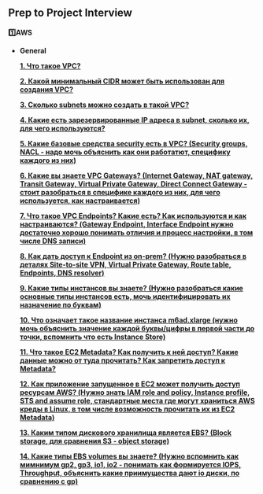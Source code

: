 ## Prep to Project Interview

**:one:AWS**
- **General**

    **[1. Что такое VPC?](./VPC.md)**

    **[2. Какой минимальный CIDR может быть использован для создания VPC?](../10-12/2.%20%D0%9A%D0%B0%D0%BA%D0%BE%D0%B9%20%D0%BC%D0%B8%D0%BD%D0%B8%D0%BC%D0%B0%D0%BB%D1%8C%D0%BD%D1%8B%D0%B9%20CIDR%20%D0%BC%D0%BE%D0%B6%D0%B5%D1%82%20%D0%B1%D1%8B%D1%82%D1%8C%20%D0%B8%D1%81%D0%BF%D0%BE%D0%BB%D1%8C%D0%B7%D0%BE%D0%B2%D0%B0%D0%BD%20%D0%B4%D0%BB%D1%8F%20%D1%81%D0%BE%D0%B7%D0%B4%D0%B0%D0%BD%D0%B8%D1%8F%20VPC.md)**
    
    **[3. Сколько subnets можно создать в такой VPC?](../10-12/3.%20%D0%A1%D0%BA%D0%BE%D0%BB%D1%8C%D0%BA%D0%BE%20subnets%20%D0%BC%D0%BE%D0%B6%D0%BD%D0%BE%20%D1%81%D0%BE%D0%B7%D0%B4%D0%B0%D1%82%D1%8C%20%D0%B2%20%D1%82%D0%B0%D0%BA%D0%BE%D0%B9%20VPC.md)**
    
    **[4. Какие есть зарезервированные IP адреса в  subnet, сколько их, для чего используются?](../10-12/4.%20%D0%9A%D0%B0%D0%BA%D0%B8%D0%B5%20%D0%B5%D1%81%D1%82%D1%8C%20%D0%B7%D0%B0%D1%80%D0%B5%D0%B7%D0%B5%D1%80%D0%B2%D0%B8%D1%80%D0%BE%D0%B2%D0%B0%D0%BD%D0%BD%D1%8B%D0%B5%20IP%20%D0%B0%D0%B4%D1%80%D0%B5%D1%81%D0%B0%20%D0%B2%20%20subnet.md)**
    
    **[5. Какие базовые средства security есть в VPC? (Security groups, NACL -  надо мочь объяснить как они работатют, специфику каждого из них)](../10-12/5.%20%D0%9A%D0%B0%D0%BA%D0%B8%D0%B5%20%D0%B1%D0%B0%D0%B7%D0%BE%D0%B2%D1%8B%D0%B5%20%D1%81%D1%80%D0%B5%D0%B4%D1%81%D1%82%D0%B2%D0%B0%20security%20%D0%B5%D1%81%D1%82%D1%8C%20%D0%B2%20VPC.md)**
    
    **[6. Какие вы знаете VPC Gateways? (Internet Gateway, NAT gateway, Transit Gateway, Virtual Private Gateway, Direct Connect Gateway - стоит разобраться в специфике каждого из них, для чего используется, как настраивается)](../10-12/6.%20%D0%9A%D0%B0%D0%BA%D0%B8%D0%B5%20%D0%B2%D1%8B%20%D0%B7%D0%BD%D0%B0%D0%B5%D1%82%D0%B5%20VPC%20Gateways.md)**
    
    **[7. Что такое VPC Endpoints? Какие есть? Как используются и как настраиваются? (Gateway Endpoint, Interface  Endpoint нужно достаточно хорошо понимать отличия и процесс настройки, в том числе DNS записи)](../10-12/7.%20%D0%A7%D1%82%D0%BE%20%D1%82%D0%B0%D0%BA%D0%BE%D0%B5%20VPC%20Endpoints.md)**
    
    **[8. Как дать доступ к Endpoint из on-prem? (Нужно разобраться в деталях Site-to-site VPN, Virtual Private Gateway, Route table, Endpoints, DNS resolver)](../10-12/8.%20%D0%9A%D0%B0%D0%BA%20%D0%B4%D0%B0%D1%82%D1%8C%20%D0%B4%D0%BE%D1%81%D1%82%D1%83%D0%BF%20%D0%BA%20Endpoint%20%D0%B8%D0%B7%20on-prem.md)**
    
    **[9. Какие типы инстансов вы знаете? (Нужно разобраться какие основные типы инстансов есть, мочь идентифицировать их назначение по буквам)](../10-12/9.%20%D0%9A%D0%B0%D0%BA%D0%B8%D0%B5%20%D1%82%D0%B8%D0%BF%D1%8B%20%D0%B8%D0%BD%D1%81%D1%82%D0%B0%D0%BD%D1%81%D0%BE%D0%B2%20%D0%B2%D1%8B%20%D0%B7%D0%BD%D0%B0%D0%B5%D1%82%D0%B5.md)**
  
    **[10. Что означает такое название инстанса m6ad.xlarge (нужно мочь объяснить значение каждой буквы/цифры в первой части до точки, вспомнить что есть Instance Store)](../10-12/10.%20%D0%A7%D1%82%D0%BE%20%D0%BE%D0%B7%D0%BD%D0%B0%D1%87%D0%B0%D0%B5%D1%82%20%D1%82%D0%B0%D0%BA%D0%BE%D0%B5%20%D0%BD%D0%B0%D0%B7%D0%B2%D0%B0%D0%BD%D0%B8%D0%B5%20%D0%B8%D0%BD%D1%81%D1%82%D0%B0%D0%BD%D1%81%D0%B0%20m6ad.xlarge.md)**
    
    **[11. Что такое EC2 Metadata? Как получить к ней доступ? Какие данные можно от туда прочитать? Как запретить доступ к Metadata?](../10-12/11.%20%D0%A7%D1%82%D0%BE%20%D1%82%D0%B0%D0%BA%D0%BE%D0%B5%20EC2%20Metadata.md)**

    **[12. Как приложение запущенное в EC2 может получить доступ ресурсам AWS? (Нужно знать IAM role and policy, Instance profile, STS and assume role, стандартные места где могут храниться   AWS креды в Linux, в том числе возможность прочитать их из EC2 Metadata)](../10-12/12.%20%D0%9A%D0%B0%D0%BA%20%D0%BF%D1%80%D0%B8%D0%BB%D0%BE%D0%B6%D0%B5%D0%BD%D0%B8%D0%B5%20%D0%B7%D0%B0%D0%BF%D1%83%D1%89%D0%B5%D0%BD%D0%BD%D0%BE%D0%B5%20%D0%B2%20EC2%20%D0%BC%D0%BE%D0%B6%D0%B5%D1%82%20%D0%BF%D0%BE%D0%BB%D1%83%D1%87%D0%B8%D1%82%D1%8C%20%D0%B4%D0%BE%D1%81%D1%82%D1%83%D0%BF%20%D1%80%D0%B5%D1%81%D1%83%D1%80%D1%81%D0%B0%D0%BC%20AWS.md)**

    **[13. Каким типом дискового хранилища является EBS? (Block storage, для сравнения S3 -  object storage)](../10-12/13.%20%D0%9A%D0%B0%D0%BA%D0%B8%D0%BC%20%D1%82%D0%B8%D0%BF%D0%BE%D0%BC%20%D0%B4%D0%B8%D1%81%D0%BA%D0%BE%D0%B2%D0%BE%D0%B3%D0%BE%20%D1%85%D1%80%D0%B0%D0%BD%D0%B8%D0%BB%D0%B8%D1%89%D0%B0%20%D1%8F%D0%B2%D0%BB%D1%8F%D0%B5%D1%82%D1%81%D1%8F%20EBS.md)**

    **[14. Какие типы EBS volumes вы знаете? (Нужно вспомнить как мимнимум gp2, gp3, io1, io2 - понимать как формируется IOPS, Throughput,  объяснить какие приимущества дают io диски, по сравнению с gp)](../10-12/14.%20%D0%9A%D0%B0%D0%BA%D0%B8%D0%B5%20%D1%82%D0%B8%D0%BF%D1%8B%20EBS%20volumes%20%D0%B2%D1%8B%20%D0%B7%D0%BD%D0%B0%D0%B5%D1%82%D0%B5.md)**